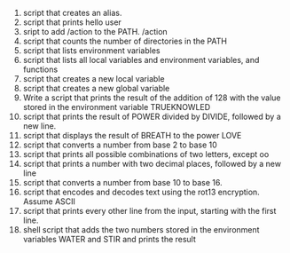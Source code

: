 1. script that creates an alias.
2. script that prints hello user
3. sript to add /action to the PATH. /action
4. script that counts the number of directories in the PATH
5. script that lists environment variables
6. script that lists all local variables and environment variables, and functions
7. script that creates a new local variable
8. script that creates a new global variable
9. Write a script that prints the result of the addition of 128 with the value stored in the environment variable TRUEKNOWLED
10. script that prints the result of POWER divided by DIVIDE, followed by a new line. 
11. script that displays the result of BREATH to the power LOVE
12. script that converts a number from base 2 to base 10
13. script that prints all possible combinations of two letters, except oo
14. script that prints a number with two decimal places, followed by a new line
15.  script that converts a number from base 10 to base 16.
16. script that encodes and decodes text using the rot13 encryption. Assume ASCII
17. script that prints every other line from the input, starting with the first line.
18. shell script that adds the two numbers stored in the environment variables WATER and STIR and prints the result 

